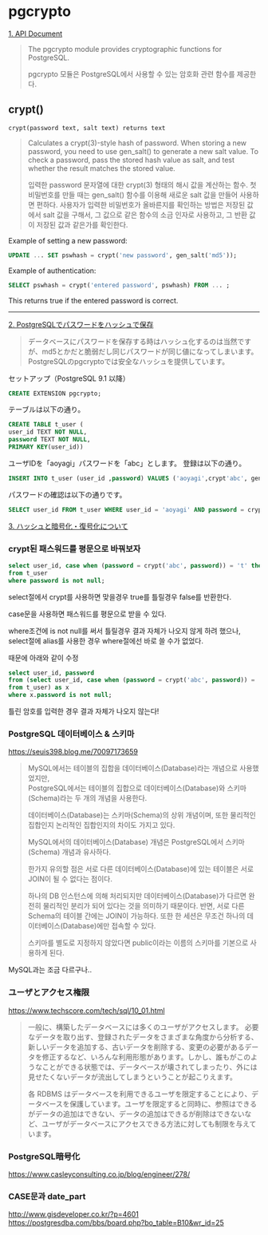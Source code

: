 # pgcrypto

[1. API Document](https://www.postgresql.org/docs/8.3/pgcrypto.html)  

> The pgcrypto module provides cryptographic functions for PostgreSQL.  
> 
> pgcrypto 모듈은 PostgreSQL에서 사용할 수 있는 암호화 관련 함수를 제공한다.

## crypt()
```
crypt(password text, salt text) returns text
```
> Calculates a crypt(3)-style hash of password. When storing a new password, you need to use gen_salt() to generate a new salt value. To check a password, pass the stored hash value as salt, and test whether the result matches the stored value.  
> 
> 입력한 password 문자열에 대한 crypt(3) 형태의 해시 값을 계산하는 함수. 첫 비밀번호를 만들 때는 gen_salt() 함수를 이용해 새로운 salt 값을 만들어 사용하면 편하다. 사용자가 입력한 비밀번호가 올바른지를 확인하는 방법은 저장된 값에서 salt 값을 구해서, 그 값으로 같은 함수의 소금 인자로 사용하고, 그 반환 값이 저장된 값과 같은가를 확인한다.

Example of setting a new password:
```sql
UPDATE ... SET pswhash = crypt('new password', gen_salt('md5'));
```

Example of authentication:
```sql
SELECT pswhash = crypt('entered password', pswhash) FROM ... ;
```
This returns true if the entered password is correct.

***

[2. PostgreSQLでパスワードをハッシュで保存](http://aoyagikouhei.blog8.fc2.com/blog-entry-182.html)  
> データベースにパスワードを保存する時はハッシュ化するのは当然ですが、md5とかだと脆弱だし同じパスワードが同じ値になってしまいます。  
PostgreSQLのpgcryptoでは安全なハッシュを提供しています。 

セットアップ（PostgreSQL 9.1 以降）
```sql
CREATE EXTENSION pgcrypto;
```
テーブルは以下の通り。
```sql
CREATE TABLE t_user (
user_id TEXT NOT NULL,
password TEXT NOT NULL,
PRIMARY KEY(user_id))
```

ユーザIDを「aoyagi」パスワードを「abc」とします。
登録は以下の通り。
```sql
INSERT INTO t_user (user_id ,password) VALUES ('aoyagi',crypt'abc', gen_salt('bf')));
```

パスワードの確認は以下の通りです。
```sql
SELECT user_id FROM t_user WHERE user_id = 'aoyagi' AND password = crypt('abc', password);
```

[3. ハッシュと暗号化・復号化について](https://qiita.com/reflet/items/eeced34f9c5c2a9fbaf6)

### crypt된 패스워드를 평문으로 바꿔보자
```sql
select user_id, case when (password = crypt('abc', password)) = 't' then 'abc' else null end as password 
from t_user
where password is not null;
```

select절에서 crypt를 사용하면 맞을경우 true를 틀릴경우 false를 반환한다.

case문을 사용하면 패스워드를 평문으로 받을 수 있다.

where조건에 is not null를 써서 틀릴경우 결과 자체가 나오지 않게 하려 했으나, select절에 alias를 사용한 경우 where절에선 바로 쓸 수가 없었다.


때문에 아래와 같이 수정

```sql
select user_id, password
from (select user_id, case when (password = crypt('abc', password)) = 't' then 'abc' else null end as password 
from t_user) as x
where x.password is not null;
```

틀린 암호를 입력한 경우 결과 자체가 나오지 않는다!

### PostgreSQL 데이터베이스 & 스키마
https://seuis398.blog.me/70097173659

> MySQL에서는 테이블의 집합을 데이터베이스(Database)라는 개념으로 사용했었지만,  
> PostgreSQL에서는 테이블의 집합으로 데이터베이스(Database)와 스키마(Schema)라는 두 개의 개념을 사용한다.
> 
> 데이터베이스(Database)는 스키마(Schema)의 상위 개념이며, 또한 물리적인 집합인지 논리적인 집합인지의 차이도 가지고 있다.
> 
> MySQL에서의 데이터베이스(Database) 개념은 PostgreSQL에서 스키마(Schema) 개념과 유사하다.
> 
> 한가지 유의할 점은 서로 다른 데이터베이스(Database)에 있는 테이블은 서로 JOIN이 될 수 없다는 점이다.
> 
> 하나의 DB 인스턴스에 의해 처리되지만 데이터베이스(Database)가 다르면 완전히 물리적인 분리가 되어 있다는 것을 의미하기 때문이다. 
> 반면, 서로 다른 Schema의 테이블 간에는 JOIN이 가능하다. 
> 또한 한 세션은 무조건 하나의 데이터베이스(Database)에만 접속할 수 있다.
> 
> 스키마를 별도로 지정하지 않았다면 public이라는 이름의 스키마를 기본으로 사용하게 된다.


MySQL과는 조금 다르구나..

### ユーザとアクセス権限

https://www.techscore.com/tech/sql/10_01.html

> 一般に、構築したデータベースには多くのユーザがアクセスします。 必要なデータを取り出す、登録されたデータをさまざまな角度から分析する、新しいデータを追加する、古いデータを削除する、変更の必要があるデータを修正するなど、いろんな利用形態があります。しかし、誰もがこのようなことができる状態では、データベースが壊されてしまったり、外には見せたくないデータが流出してしまうということが起こりえます。
> 
> 各 RDBMS はデータベースを利用できるユーザを限定することにより、データベースを保護しています。ユーザを限定すると同時に、参照はできるがデータの追加はできない、データの追加はできるが削除はできないなど、ユーザがデータベースにアクセスできる方法に対しても制限を与えています。


### PostgreSQL暗号化

https://www.casleyconsulting.co.jp/blog/engineer/278/

### CASE문과 date_part

http://www.gisdeveloper.co.kr/?p=4601  
https://postgresdba.com/bbs/board.php?bo_table=B10&wr_id=25  
